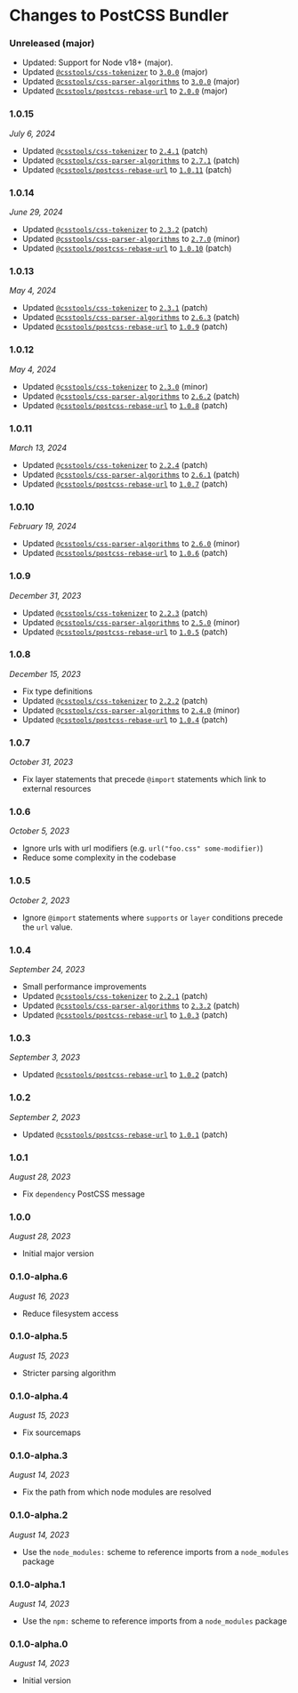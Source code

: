 # Changes to PostCSS Bundler

### Unreleased (major)

- Updated: Support for Node v18+ (major).
- Updated [`@csstools/css-tokenizer`](https://github.com/csstools/postcss-plugins/tree/main/packages/css-tokenizer) to [`3.0.0`](https://github.com/csstools/postcss-plugins/tree/main/packages/css-tokenizer/CHANGELOG.md#300) (major)
- Updated [`@csstools/css-parser-algorithms`](https://github.com/csstools/postcss-plugins/tree/main/packages/css-parser-algorithms) to [`3.0.0`](https://github.com/csstools/postcss-plugins/tree/main/packages/css-parser-algorithms/CHANGELOG.md#300) (major)
- Updated [`@csstools/postcss-rebase-url`](https://github.com/csstools/postcss-plugins/tree/main/plugins/postcss-rebase-url) to [`2.0.0`](https://github.com/csstools/postcss-plugins/tree/main/plugins/postcss-rebase-url/CHANGELOG.md#200) (major)

### 1.0.15

_July 6, 2024_

- Updated [`@csstools/css-tokenizer`](https://github.com/csstools/postcss-plugins/tree/main/packages/css-tokenizer) to [`2.4.1`](https://github.com/csstools/postcss-plugins/tree/main/packages/css-tokenizer/CHANGELOG.md#241) (patch)
- Updated [`@csstools/css-parser-algorithms`](https://github.com/csstools/postcss-plugins/tree/main/packages/css-parser-algorithms) to [`2.7.1`](https://github.com/csstools/postcss-plugins/tree/main/packages/css-parser-algorithms/CHANGELOG.md#271) (patch)
- Updated [`@csstools/postcss-rebase-url`](https://github.com/csstools/postcss-plugins/tree/main/plugins/postcss-rebase-url) to [`1.0.11`](https://github.com/csstools/postcss-plugins/tree/main/plugins/postcss-rebase-url/CHANGELOG.md#1011) (patch)

### 1.0.14

_June 29, 2024_

- Updated [`@csstools/css-tokenizer`](https://github.com/csstools/postcss-plugins/tree/main/packages/css-tokenizer) to [`2.3.2`](https://github.com/csstools/postcss-plugins/tree/main/packages/css-tokenizer/CHANGELOG.md#232) (patch)
- Updated [`@csstools/css-parser-algorithms`](https://github.com/csstools/postcss-plugins/tree/main/packages/css-parser-algorithms) to [`2.7.0`](https://github.com/csstools/postcss-plugins/tree/main/packages/css-parser-algorithms/CHANGELOG.md#270) (minor)
- Updated [`@csstools/postcss-rebase-url`](https://github.com/csstools/postcss-plugins/tree/main/plugins/postcss-rebase-url) to [`1.0.10`](https://github.com/csstools/postcss-plugins/tree/main/plugins/postcss-rebase-url/CHANGELOG.md#1010) (patch)

### 1.0.13

_May 4, 2024_

- Updated [`@csstools/css-tokenizer`](https://github.com/csstools/postcss-plugins/tree/main/packages/css-tokenizer) to [`2.3.1`](https://github.com/csstools/postcss-plugins/tree/main/packages/css-tokenizer/CHANGELOG.md#231) (patch)
- Updated [`@csstools/css-parser-algorithms`](https://github.com/csstools/postcss-plugins/tree/main/packages/css-parser-algorithms) to [`2.6.3`](https://github.com/csstools/postcss-plugins/tree/main/packages/css-parser-algorithms/CHANGELOG.md#263) (patch)
- Updated [`@csstools/postcss-rebase-url`](https://github.com/csstools/postcss-plugins/tree/main/plugins/postcss-rebase-url) to [`1.0.9`](https://github.com/csstools/postcss-plugins/tree/main/plugins/postcss-rebase-url/CHANGELOG.md#109) (patch)

### 1.0.12

_May 4, 2024_

- Updated [`@csstools/css-tokenizer`](https://github.com/csstools/postcss-plugins/tree/main/packages/css-tokenizer) to [`2.3.0`](https://github.com/csstools/postcss-plugins/tree/main/packages/css-tokenizer/CHANGELOG.md#230) (minor)
- Updated [`@csstools/css-parser-algorithms`](https://github.com/csstools/postcss-plugins/tree/main/packages/css-parser-algorithms) to [`2.6.2`](https://github.com/csstools/postcss-plugins/tree/main/packages/css-parser-algorithms/CHANGELOG.md#262) (patch)
- Updated [`@csstools/postcss-rebase-url`](https://github.com/csstools/postcss-plugins/tree/main/plugins/postcss-rebase-url) to [`1.0.8`](https://github.com/csstools/postcss-plugins/tree/main/plugins/postcss-rebase-url/CHANGELOG.md#108) (patch)

### 1.0.11

_March 13, 2024_

- Updated [`@csstools/css-tokenizer`](https://github.com/csstools/postcss-plugins/tree/main/packages/css-tokenizer) to [`2.2.4`](https://github.com/csstools/postcss-plugins/tree/main/packages/css-tokenizer/CHANGELOG.md#224) (patch)
- Updated [`@csstools/css-parser-algorithms`](https://github.com/csstools/postcss-plugins/tree/main/packages/css-parser-algorithms) to [`2.6.1`](https://github.com/csstools/postcss-plugins/tree/main/packages/css-parser-algorithms/CHANGELOG.md#261) (patch)
- Updated [`@csstools/postcss-rebase-url`](https://github.com/csstools/postcss-plugins/tree/main/plugins/postcss-rebase-url) to [`1.0.7`](https://github.com/csstools/postcss-plugins/tree/main/plugins/postcss-rebase-url/CHANGELOG.md#107) (patch)

### 1.0.10

_February 19, 2024_

- Updated [`@csstools/css-parser-algorithms`](https://github.com/csstools/postcss-plugins/tree/main/packages/css-parser-algorithms) to [`2.6.0`](https://github.com/csstools/postcss-plugins/tree/main/packages/css-parser-algorithms/CHANGELOG.md#260) (minor)
- Updated [`@csstools/postcss-rebase-url`](https://github.com/csstools/postcss-plugins/tree/main/plugins/postcss-rebase-url) to [`1.0.6`](https://github.com/csstools/postcss-plugins/tree/main/plugins/postcss-rebase-url/CHANGELOG.md#106) (patch)

### 1.0.9

_December 31, 2023_

- Updated [`@csstools/css-tokenizer`](https://github.com/csstools/postcss-plugins/tree/main/packages/css-tokenizer) to [`2.2.3`](https://github.com/csstools/postcss-plugins/tree/main/packages/css-tokenizer/CHANGELOG.md#223) (patch)
- Updated [`@csstools/css-parser-algorithms`](https://github.com/csstools/postcss-plugins/tree/main/packages/css-parser-algorithms) to [`2.5.0`](https://github.com/csstools/postcss-plugins/tree/main/packages/css-parser-algorithms/CHANGELOG.md#250) (minor)
- Updated [`@csstools/postcss-rebase-url`](https://github.com/csstools/postcss-plugins/tree/main/plugins/postcss-rebase-url) to [`1.0.5`](https://github.com/csstools/postcss-plugins/tree/main/plugins/postcss-rebase-url/CHANGELOG.md#105) (patch)

### 1.0.8

_December 15, 2023_

- Fix type definitions
- Updated [`@csstools/css-tokenizer`](https://github.com/csstools/postcss-plugins/tree/main/packages/css-tokenizer) to [`2.2.2`](https://github.com/csstools/postcss-plugins/tree/main/packages/css-tokenizer/CHANGELOG.md#222) (patch)
- Updated [`@csstools/css-parser-algorithms`](https://github.com/csstools/postcss-plugins/tree/main/packages/css-parser-algorithms) to [`2.4.0`](https://github.com/csstools/postcss-plugins/tree/main/packages/css-parser-algorithms/CHANGELOG.md#240) (minor)
- Updated [`@csstools/postcss-rebase-url`](https://github.com/csstools/postcss-plugins/tree/main/plugins/postcss-rebase-url) to [`1.0.4`](https://github.com/csstools/postcss-plugins/tree/main/plugins/postcss-rebase-url/CHANGELOG.md#104) (patch)

### 1.0.7

_October 31, 2023_

- Fix layer statements that precede `@import` statements which link to external resources

### 1.0.6

_October 5, 2023_

- Ignore urls with url modifiers (e.g. `url("foo.css" some-modifier)`)
- Reduce some complexity in the codebase

### 1.0.5

_October 2, 2023_

- Ignore `@import` statements where `supports` or `layer` conditions precede the `url` value.

### 1.0.4

_September 24, 2023_

- Small performance improvements
- Updated [`@csstools/css-tokenizer`](https://github.com/csstools/postcss-plugins/tree/main/packages/css-tokenizer) to [`2.2.1`](https://github.com/csstools/postcss-plugins/tree/main/packages/css-tokenizer/CHANGELOG.md#221) (patch)
- Updated [`@csstools/css-parser-algorithms`](https://github.com/csstools/postcss-plugins/tree/main/packages/css-parser-algorithms) to [`2.3.2`](https://github.com/csstools/postcss-plugins/tree/main/packages/css-parser-algorithms/CHANGELOG.md#232) (patch)
- Updated [`@csstools/postcss-rebase-url`](https://github.com/csstools/postcss-plugins/tree/main/plugins/postcss-rebase-url) to [`1.0.3`](https://github.com/csstools/postcss-plugins/tree/main/plugins/postcss-rebase-url/CHANGELOG.md#103) (patch)

### 1.0.3

_September 3, 2023_

- Updated [`@csstools/postcss-rebase-url`](https://github.com/csstools/postcss-plugins/tree/main/plugins/postcss-rebase-url) to [`1.0.2`](https://github.com/csstools/postcss-plugins/tree/main/plugins/postcss-rebase-url/CHANGELOG.md#102) (patch)

### 1.0.2

_September 2, 2023_

- Updated [`@csstools/postcss-rebase-url`](https://github.com/csstools/postcss-plugins/tree/main/plugins/postcss-rebase-url) to [`1.0.1`](https://github.com/csstools/postcss-plugins/tree/main/plugins/postcss-rebase-url/CHANGELOG.md#101) (patch)

### 1.0.1

_August 28, 2023_

- Fix `dependency` PostCSS message

### 1.0.0

_August 28, 2023_

- Initial major version

### 0.1.0-alpha.6

_August 16, 2023_

- Reduce filesystem access

### 0.1.0-alpha.5

_August 15, 2023_

- Stricter parsing algorithm

### 0.1.0-alpha.4

_August 15, 2023_

- Fix sourcemaps

### 0.1.0-alpha.3

_August 14, 2023_

- Fix the path from which node modules are resolved

### 0.1.0-alpha.2

_August 14, 2023_

- Use the `node_modules:` scheme to reference imports from a `node_modules` package

### 0.1.0-alpha.1

_August 14, 2023_

- Use the `npm:` scheme to reference imports from a `node_modules` package

### 0.1.0-alpha.0

_August 14, 2023_

- Initial version
